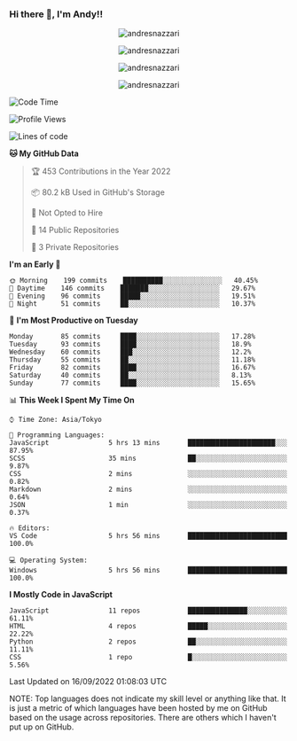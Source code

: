 ### Hi there 👋, I'm Andy!!

<p align="center" >
  <img src="https://github-profile-trophy.vercel.app/?username=AndresNazzari&theme=dracula&column=-1" alt="andresnazzari"/>
</p>

<p align="center">
  <img  src="https://github-readme-stats.vercel.app/api?username=AndresNazzari&count_private=true&show_icons=true&theme=dracula" alt="andresnazzari"/>
</p>
<p align="center">
  <img  src="https://github-readme-stats.vercel.app/api/top-langs/?username=AndresNazzari&layout=compact" alt="andresnazzari"/>
</p>
<p align="center" >
  <img src="https://github-readme-stats.vercel.app/api/wakatime?username=AndresNazzari" alt="andresnazzari"/>
</p>

<!--START_SECTION:waka-->
![Code Time](http://img.shields.io/badge/Code%20Time-153%20hrs%2034%20mins-blue)

![Profile Views](http://img.shields.io/badge/Profile%20Views-3-blue)

![Lines of code](https://img.shields.io/badge/From%20Hello%20World%20I%27ve%20Written-229%20Thousand%20lines%20of%20code-blue)

**🐱 My GitHub Data** 

> 🏆 453 Contributions in the Year 2022
 > 
> 📦 80.2 kB Used in GitHub's Storage 
 > 
> 🚫 Not Opted to Hire
 > 
> 📜 14 Public Repositories 
 > 
> 🔑 3 Private Repositories  
 > 
**I'm an Early 🐤** 

```text
🌞 Morning    199 commits    ██████████░░░░░░░░░░░░░░░   40.45% 
🌆 Daytime    146 commits    ███████░░░░░░░░░░░░░░░░░░   29.67% 
🌃 Evening    96 commits     █████░░░░░░░░░░░░░░░░░░░░   19.51% 
🌙 Night      51 commits     ██░░░░░░░░░░░░░░░░░░░░░░░   10.37%

```
📅 **I'm Most Productive on Tuesday** 

```text
Monday       85 commits     ████░░░░░░░░░░░░░░░░░░░░░   17.28% 
Tuesday      93 commits     ████░░░░░░░░░░░░░░░░░░░░░   18.9% 
Wednesday    60 commits     ███░░░░░░░░░░░░░░░░░░░░░░   12.2% 
Thursday     55 commits     ██░░░░░░░░░░░░░░░░░░░░░░░   11.18% 
Friday       82 commits     ████░░░░░░░░░░░░░░░░░░░░░   16.67% 
Saturday     40 commits     ██░░░░░░░░░░░░░░░░░░░░░░░   8.13% 
Sunday       77 commits     ████░░░░░░░░░░░░░░░░░░░░░   15.65%

```


📊 **This Week I Spent My Time On** 

```text
⌚︎ Time Zone: Asia/Tokyo

💬 Programming Languages: 
JavaScript               5 hrs 13 mins       ██████████████████████░░░   87.95% 
SCSS                     35 mins             ██░░░░░░░░░░░░░░░░░░░░░░░   9.87% 
CSS                      2 mins              ░░░░░░░░░░░░░░░░░░░░░░░░░   0.82% 
Markdown                 2 mins              ░░░░░░░░░░░░░░░░░░░░░░░░░   0.64% 
JSON                     1 min               ░░░░░░░░░░░░░░░░░░░░░░░░░   0.37%

🔥 Editors: 
VS Code                  5 hrs 56 mins       █████████████████████████   100.0%

💻 Operating System: 
Windows                  5 hrs 56 mins       █████████████████████████   100.0%

```

**I Mostly Code in JavaScript** 

```text
JavaScript               11 repos            ███████████████░░░░░░░░░░   61.11% 
HTML                     4 repos             █████░░░░░░░░░░░░░░░░░░░░   22.22% 
Python                   2 repos             ██░░░░░░░░░░░░░░░░░░░░░░░   11.11% 
CSS                      1 repo              █░░░░░░░░░░░░░░░░░░░░░░░░   5.56%

```



 Last Updated on 16/09/2022 01:08:03 UTC
<!--END_SECTION:waka-->

NOTE: Top languages does not indicate my skill level or anything like that. It is just a metric of which languages have been hosted by me on GitHub based on the usage across repositories. There are others which I haven't put up on GitHub.

<!-- Here are some ideas to get you started:

-   🔭 I’m currently working on ...
-   🌱 I’m currently learning ...
-   👯 I’m looking to collaborate on ...
-   🤔 I’m looking for help with ...
-   💬 Ask me about ...
-   📫 How to reach me: ...
-   😄 Pronouns: ...
-   ⚡ Fun fact: ... -->
